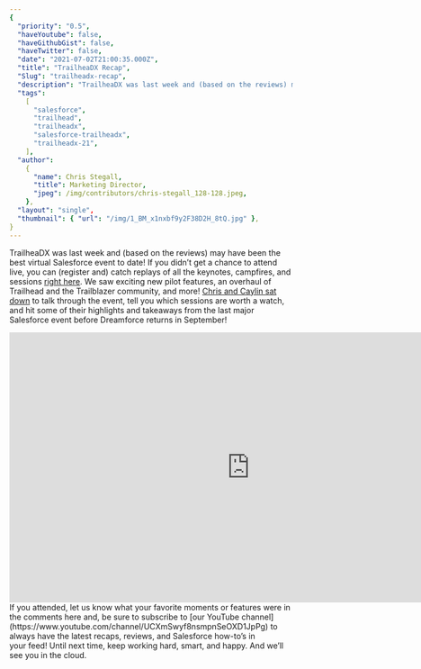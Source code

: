 ```yaml
---
{
  "priority": "0.5",
  "haveYoutube": false,
  "haveGithubGist": false,
  "haveTwitter": false,
  "date": "2021-07-02T21:00:35.000Z",
  "title": "TrailheaDX Recap",
  "Slug": "trailheadx-recap",
  "description": "TrailheaDX was last week and (based on the reviews) may have been the best virtual Salesforce event to date!.",
  "tags":
    [
      "salesforce",
      "trailhead",
      "trailheadx",
      "salesforce-trailheadx",
      "trailheadx-21",
    ],
  "author":
    {
      "name": Chris Stegall,
      "title": Marketing Director,
      "jpeg": /img/contributors/chris-stegall_128-128.jpeg,
    },
  "layout": "single",
  "thumbnail": { "url": "/img/1_BM_x1nxbf9y2F38D2H_8tQ.jpg" },
}
---
```


TrailheaDX was last week and (based on the reviews) may have been the best virtual Salesforce event to date!
If you didn’t get a chance to attend live, you can (register and) catch replays of all the keynotes, campfires, and sessions [right here](http://www.trailheadx.com).
We saw exciting new pilot features, an overhaul of Trailhead and the Trailblazer community, and more! [Chris and Caylin sat down](https://www.youtube.com/watch?v=WJXP-gy0qcY) to talk through the event, tell you which sessions are worth a watch, and hit some of their highlights and takeaways from the last major Salesforce event before Dreamforce returns in September!

<iframe src="https://cdn.embedly.com/widgets/media.html?src=https%3A%2F%2Fwww.youtube.com%2Fembed%2FWJXP-gy0qcY%3Ffeature%3Doembed&amp;display_name=YouTube&amp;url=https%3A%2F%2Fwww.youtube.com%2Fwatch%3Fv%3DWJXP-gy0qcY&amp;image=https%3A%2F%2Fi.ytimg.com%2Fvi%2FWJXP-gy0qcY%2Fhqdefault.jpg&amp;key=a19fcc184b9711e1b4764040d3dc5c07&amp;type=text%2Fhtml&amp;schema=youtube" width="854" height="480" frameborder="0" scrolling="no">[https://medium.com/media/d48ebfa1565afbee9e7b7ef71baab90e/href](https://medium.com/media/d48ebfa1565afbee9e7b7ef71baab90e/href)</iframe>If you attended, let us know what your favorite moments or features were in the comments here and, be sure to subscribe to [our YouTube channel](https://www.youtube.com/channel/UCXmSwyf8nsmpnSeOXD1JpPg) to always have the latest recaps, reviews, and Salesforce how-to’s in your feed!
Until next time, keep working hard, smart, and happy. And we’ll see you in the cloud.
